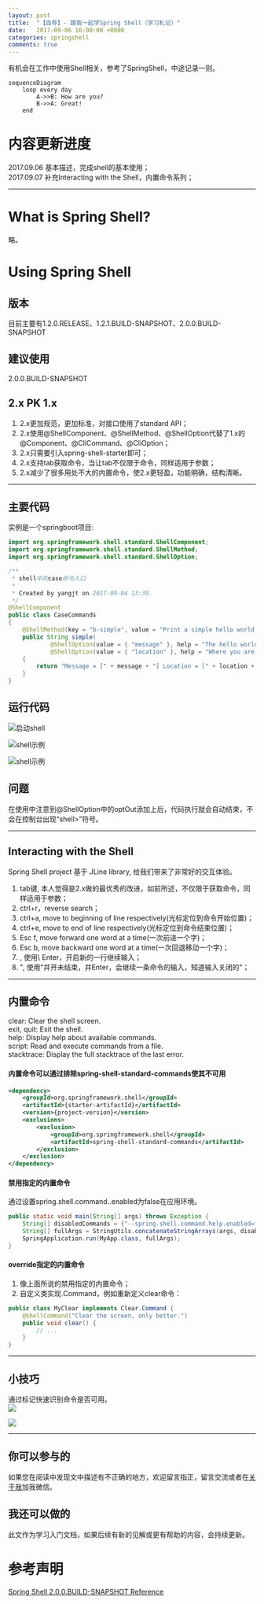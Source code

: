 ```yaml
---
layout: post
title:  "【自荐】- 跟我一起学Spring Shell（学习札记）"
date:   2017-09-06 16:00:00 +0800
categories: springshell
comments: true
---
```

有机会在工作中使用Shell相关，参考了SpringShell，中途记录一则。   

```
sequenceDiagram
    loop every day
        A->>B: How are you?
        B->>A: Great!
    end
```

#   内容更新进度
2017.09.06  基本描述，完成shell的基本使用；   
2017.09.07  补充Interacting with the Shell，内置命令系列；   

---

#   What is Spring Shell?
略。
#   Using Spring Shell
##     版本
目前主要有1.2.0.RELEASE、1.2.1.BUILD-SNAPSHOT、2.0.0.BUILD-SNAPSHOT
##     建议使用
2.0.0.BUILD-SNAPSHOT
##     2.x PK 1.x
1.  2.x更加规范，更加标准，对接口使用了standard API；
2.  2.x使用@ShellComponent、@ShellMethod、@ShellOption代替了1.x的@Component、@CliCommand、@CliOption；
3.  2.x只需要引入spring-shell-starter即可；
4.  2.x支持tab获取命令，当让tab不仅限于命令，同样适用于参数；
5.  2.x减少了很多用处不大的内置命令，使2.x更轻盈，功能明确，结构清晰。

---

##     主要代码
实例是一个springboot项目:    

```java
import org.springframework.shell.standard.ShellComponent;
import org.springframework.shell.standard.ShellMethod;
import org.springframework.shell.standard.ShellOption;

/**
 * shell中的case命令入口
 *
 * Created by yangjt on 2017-09-04 13:39.
 */
@ShellComponent
public class CaseCommands
{
    @ShellMethod(key = "b-simple", value = "Print a simple hello world message")
    public String simple(
            @ShellOption(value = { "message" }, help = "The hello world message") final String message,
            @ShellOption(value = { "location" }, help = "Where you are saying hello", defaultValue="At work") final String location) 
    {
        return "Message = [" + message + "] Location = [" + location + "]";
    }
}
```
##     运行代码
![启动shell](../../../../sources/images/posts/shell1.png)  

![shell示例](../../../../sources/images/posts/shell3.png)  

![shell示例](../../../../sources/images/posts/shell2.png)  

##     问题
在使用中注意到@ShellOption中的optOut添加上后，代码执行就会自动结束，不会在控制台出现“shell>”符号。

---

##     Interacting with the Shell
Spring Shell project 基于 JLine library, 给我们带来了非常好的交互体验。     
1.  tab键, 本人觉得是2.x做的最优秀的改进，如前所述，不仅限于获取命令，同样适用于参数；
2.  ctrl+r，reverse search；
3.  ctrl+a, move to beginning of line respectively(光标定位到命令开始位置)；
4.  ctrl+e, move to end of line respectively(光标定位到命令结束位置)；    
5.  Esc f, move forward one word at a time(一次前进一个字)；
6.  Esc b, move backward one word at a time(一次回退移动一个字)；
7.  \, 使用\ Enter，开启新的一行继续输入；
8.  ", 使用"并开未结束，并Enter，会继续一条命令的输入，知道输入关闭的"；

---

##     内置命令
clear: Clear the shell screen.   
exit, quit: Exit the shell.   
help: Display help about available commands.   
script: Read and execute commands from a file.   
stacktrace: Display the full stacktrace of the last error.   

####    内置命令可以通过排除spring-shell-standard-commands使其不可用   
```xml
<dependency>
    <groupId>org.springframework.shell</groupId>
    <artifactId>{starter-artifactId}</artifactId>
    <version>{project-version}</version>
    <exclusions>
        <exclusion>
            <groupId>org.springframework.shell</groupId>
            <artifactId>spring-shell-standard-commands</artifactId>
        </exclusion>
    </exclusion>
</dependency>
```
####    禁用指定的内置命令
通过设置spring.shell.command.<command>.enabled为false在应用环境。
```java
public static void main(String[] args) throws Exception {
    String[] disabledCommands = {"--spring.shell.command.help.enabled=false"}; 
    String[] fullArgs = StringUtils.concatenateStringArrays(args, disabledCommands);
    SpringApplication.run(MyApp.class, fullArgs);
}
```
####    override指定的内置命令
1.  像上面所说的禁用指定的内置命令；    
2.  自定义类实现<Command>.Command，例如重新定义clear命令：   

```java
public class MyClear implements Clear.Command {
    @ShellCommand("Clear the screen, only better.")
    public void clear() {
        // ...
    }
}
```

---

##  小技巧
通过标记快速识别命令是否可用。   
![](../../../../sources/images/posts/shell4.png)
   
![](../../../../sources/images/posts/shell5.png)


---


##     你可以参与的
如果您在阅读中发现文中描述有不正确的地方，欢迎留言指正，留言交流或者在[关于我](https://beanstt.github.io/about/index.html)加我微信。
##     我还可以做的
此文作为学习入门文档，如果后续有新的见解或更有帮助的内容，会持续更新。   

#      参考声明
[Spring Shell 2.0.0.BUILD-SNAPSHOT Reference](https://docs.spring.io/spring-shell/docs/2.0.0.BUILD-SNAPSHOT/reference/htmlsingle/)